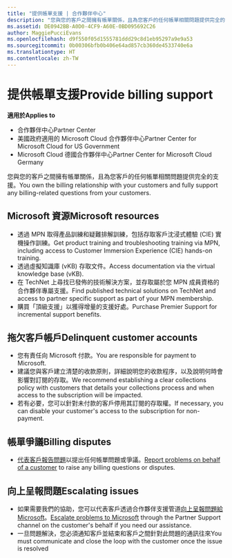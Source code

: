 ```yaml
---
title: "提供帳單支援 | 合作夥伴中心"
description: "您與您的客戶之間擁有帳單關係，且為您客戶的任何帳單相關問題提供完全的支援。"
ms.assetid: DE0942BB-A0D0-4CF9-A60E-0BD095692C26
author: MaggiePucciEvans
ms.openlocfilehash: d9f550f05d1555781ddd29c8d1eb95297a9e9a53
ms.sourcegitcommit: 0b00306bfb0b406e64ad857cb360de4533740e6a
ms.translationtype: HT
ms.contentlocale: zh-TW
---
```

# <a name="provide-billing-support"></a><span data-ttu-id="9f56c-103">提供帳單支援</span><span class="sxs-lookup"><span data-stu-id="9f56c-103">Provide billing support</span></span>

**<span data-ttu-id="9f56c-104">適用於</span><span class="sxs-lookup"><span data-stu-id="9f56c-104">Applies to</span></span>**

-  <span data-ttu-id="9f56c-105">合作夥伴中心</span><span class="sxs-lookup"><span data-stu-id="9f56c-105">Partner Center</span></span>
-  <span data-ttu-id="9f56c-106">美國政府適用的 Microsoft Cloud 合作夥伴中心</span><span class="sxs-lookup"><span data-stu-id="9f56c-106">Partner Center for Microsoft Cloud for US Government</span></span>
-  <span data-ttu-id="9f56c-107">Microsoft Cloud 德國合作夥伴中心</span><span class="sxs-lookup"><span data-stu-id="9f56c-107">Partner Center for Microsoft Cloud Germany</span></span>

<span data-ttu-id="9f56c-108">您與您的客戶之間擁有帳單關係，且為您客戶的任何帳單相關問題提供完全的支援。</span><span class="sxs-lookup"><span data-stu-id="9f56c-108">You own the billing relationship with your customers and fully support any billing-related questions from your customers.</span></span>

## <span data-ttu-id="9f56c-109"><a href="" id="microsoftresources"></a>Microsoft 資源</span><span class="sxs-lookup"><span data-stu-id="9f56c-109"><a href="" id="microsoftresources"></a>Microsoft resources</span></span>


-   <span data-ttu-id="9f56c-110">透過 MPN 取得產品訓練和疑難排解訓練，包括存取客戶沈浸式體驗 (CIE) 實機操作訓練。</span><span class="sxs-lookup"><span data-stu-id="9f56c-110">Get product training and troubleshooting training via MPN, including access to Customer Immersion Experience (CIE) hands-on training.</span></span>
-   <span data-ttu-id="9f56c-111">透過虛擬知識庫 (vKB) 存取文件。</span><span class="sxs-lookup"><span data-stu-id="9f56c-111">Access documentation via the virtual knowledge base (vKB).</span></span>
-   <span data-ttu-id="9f56c-112">在 TechNet 上尋找已發佈的技術解決方案，並存取屬於您 MPN 成員資格的合作夥伴專屬支援。</span><span class="sxs-lookup"><span data-stu-id="9f56c-112">Find published technical solutions on TechNet and access to partner specific support as part of your MPN membership.</span></span>
-   <span data-ttu-id="9f56c-113">購買「頂級支援」以獲得增量的支援好處。</span><span class="sxs-lookup"><span data-stu-id="9f56c-113">Purchase Premier Support for incremental support benefits.</span></span>

## <span data-ttu-id="9f56c-114"><a href="" id="delinquentcustomeraccounts"></a>拖欠客戶帳戶</span><span class="sxs-lookup"><span data-stu-id="9f56c-114"><a href="" id="delinquentcustomeraccounts"></a>Delinquent customer accounts</span></span>


-   <span data-ttu-id="9f56c-115">您有責任向 Microsoft 付款。</span><span class="sxs-lookup"><span data-stu-id="9f56c-115">You are responsible for payment to Microsoft.</span></span>
-   <span data-ttu-id="9f56c-116">建議您與客戶建立清楚的收款原則，詳細說明您的收款程序，以及說明何時會影響對訂閱的存取。</span><span class="sxs-lookup"><span data-stu-id="9f56c-116">We recommend establishing a clear collections policy with customers that details your collections process and when access to the subscription will be impacted.</span></span>
-   <span data-ttu-id="9f56c-117">若有必要，您可以針對未付款的客戶停用其訂閱的存取權。</span><span class="sxs-lookup"><span data-stu-id="9f56c-117">If necessary, you can disable your customer's access to the subscription for non-payment.</span></span>

## <span data-ttu-id="9f56c-118"><a href="" id="billingdisputes"></a>帳單爭議</span><span class="sxs-lookup"><span data-stu-id="9f56c-118"><a href="" id="billingdisputes"></a>Billing disputes</span></span>


-   <span data-ttu-id="9f56c-119">[代表客戶報告問題](report-problems-on-behalf-of-a-customer.md)以提出任何帳單問題或爭議。</span><span class="sxs-lookup"><span data-stu-id="9f56c-119">[Report problems on behalf of a customer](report-problems-on-behalf-of-a-customer.md) to raise any billing questions or disputes.</span></span>

## <span data-ttu-id="9f56c-120"><a href="" id="escalatingissues"></a>向上呈報問題</span><span class="sxs-lookup"><span data-stu-id="9f56c-120"><a href="" id="escalatingissues"></a>Escalating issues</span></span>


-   <span data-ttu-id="9f56c-121">如果需要我們的協助，您可以代表客戶透過合作夥伴支援管道[向上呈報問題給 Microsoft](escalate-problems-to-microsoft.md)。</span><span class="sxs-lookup"><span data-stu-id="9f56c-121">[Escalate problems to Microsoft](escalate-problems-to-microsoft.md) through the Partner Support channel on the customer's behalf if you need our assistance.</span></span>
-   <span data-ttu-id="9f56c-122">一旦問題解決，您必須通知客戶並結束和客戶之間針對此問題的通訊往來</span><span class="sxs-lookup"><span data-stu-id="9f56c-122">You must communicate and close the loop with the customer once the issue is resolved</span></span>

 

 



